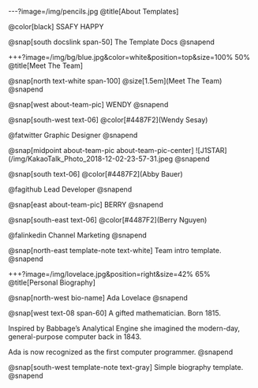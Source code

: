 ---?image=/img/pencils.jpg @title[About Templates]

@color[black] SSAFY HAPPY

@snap[south docslink span-50] The Template Docs @snapend

+++?image=/img/bg/blue.jpg&color=white&position=top&size=100% 50% @title[Meet The Team]

@snap[north text-white span-100] @size[1.5em](Meet The Team) @snapend

@snap[west about-team-pic] WENDY @snapend

@snap[south-west text-06] @color[#4487F2](Wendy Sesay) 

@fatwitter 
Graphic Designer @snapend

@snap[midpoint about-team-pic about-team-pic-center] ![J1STAR](/img/KakaoTalk_Photo_2018-12-02-23-57-31.jpeg @snapend

@snap[south text-06] @color[#4487F2](Abby Bauer) 

@fagithub 
Lead Developer @snapend

@snap[east about-team-pic] BERRY @snapend

@snap[south-east text-06] @color[#4487F2](Berry Nguyen) 

@falinkedin 
Channel Marketing @snapend

@snap[north-east template-note text-white] Team intro template. @snapend

+++?image=/img/lovelace.jpg&position=right&size=42% 65% @title[Personal Biography]

@snap[north-west bio-name] Ada Lovelace @snapend

@snap[west text-08 span-60] A gifted mathematician. Born 1815. 

Inspired by Babbage’s Analytical Engine she imagined the modern-day, general-purpose computer back in 1843.

Ada is now recognized as the first computer programmer. @snapend

@snap[south-west template-note text-gray] Simple biography template. @snapend
